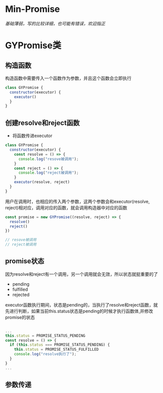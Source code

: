 # Min-Promise
*基础薄弱，写的比较详细，也可能有错误，欢迎指正*

# GYPromise类

## 构造函数

构造函数中需要传入一个函数作为参数，并且这个函数会立即执行

```js
class GYPromise {
  constructor(executor) {
    executor()
  }
}
```

## 创建resolve和reject函数

- 将函数传进executor

```js
class GYPromise {
  constructor(executor) {
    const resolve = () => {
      console.log("resove被调用");
    }
    const reject = () => {
      console.log("reject被调用");
    }
    executor(resolve, reject)
  }
}
```

用户在调用时，也相应的传入两个参数，这两个参数会和executor(resolve, reject)相对应，调用对应的函数，就会调用构造器中对应的函数

```js
const promise = new GYPromise((resolve, reject) => {
  resolve()
  reject()
})

// resove被调用
// reject被调用
```

## promise状态

因为resolve和reject有一个调用，另一个调用就会无效，所以状态就挺重要的了

- pending
- fulfilled
- rejected

executor函数执行期间，状态是pending的，当执行了resolve和reject函数，就先进行判断，如果当前this.status状态是pending的时候才执行函数体,并修改promise的状态

```js

...
this.status = PROMISE_STATUS_PENDING
const resolve = () => {
  if (this.status === PROMISE_STATUS_PENDING) {
    this.status = PROMISE_STATUS_FULFILLED
    console.log("resolve执行了");
  }
}
...

```

## 参数传递